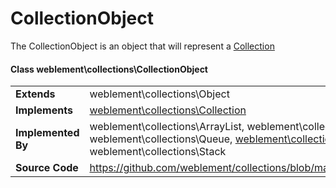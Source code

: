 # CollectionObject

The CollectionObject is an object that will represent a [Collection](https://github.com/weblement/collections/blob/master/docs/Collection.md)

#### Class weblement\collections\CollectionObject
|                    |                                                                                                                                      |
|--------------------|--------------------------------------------------------------------------------------------------------------------------------------|
| **Extends**        | weblement\collections\Object |
| **Implements**        | [weblement\collections\Collection](https://github.com/weblement/collections/blob/master/docs/Collection.md) |
| **Implemented By** | weblement\collections\ArrayList, weblement\collections\Map, weblement\collections\Queue, [weblement\collections\Set](https://github.com/weblement/collections/blob/master/docs/Sets.md), weblement\collections\Stack                                                                                            |
| **Source Code**    | https://github.com/weblement/collections/blob/master/src/CollectionObject.php                                                              |
